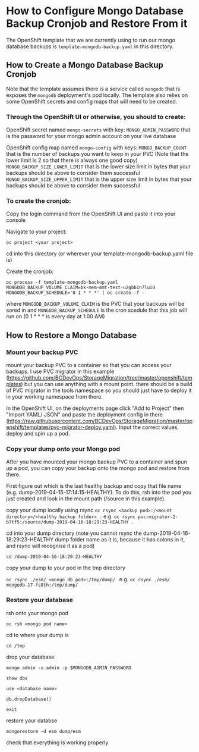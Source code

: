 # How to Configure Mongo Database Backup Cronjob and Restore From it

The OpenShift template that we are currently using to run our mongo database backups is ```template-mongodb-backup.yaml``` in this directory.

## How to Create a Mongo Database Backup Cronjob

Note that the template assumes there is a service called ```mongodb``` that is exposes the ```mongodb``` deployment's pod locally. The template also relies on some OpenShift secrets and config maps that will need to be created.

### Through the OpenShift UI or otherwise, you should to create:

OpenShift secret named ```mongo-secrets``` with key:
```MONGO_ADMIN_PASSWORD``` that is the password for your mongo admin account on your live database

OpenShift config map named ```mongo-config``` with keys:
```MONGO_BACKUP_COUNT``` that is the number of backups you want to keep in your PVC (Note that the lower limit is 2 so that there is always one good copy)
```MONGO_BACKUP_SIZE_LOWER_LIMIT``` that is the lower size limit in bytes that your backups should be above to consider them successful
```MONGO_BACKUP_SIZE_UPPER_LIMIT``` that is the upper size limit in bytes that your backups should be above to consider them successful

### To create the cronjob:

Copy the login command from the OpenShift UI and paste it into your console

Navigate to your project:

```oc project <your project>```

cd into this directory (or wherever your template-mongodb-backup.yaml file is)

Create the cronjob:

```oc process -f template-mongodb-backup.yaml MONGODB_BACKUP_VOLUME_CLAIM=bk-mem-mmt-test-u2gbb1n7lui0 MONGODB_BACKUP_SCHEDULE='0 1 * * *' | oc create -f -```

where ```MONGODB_BACKUP_VOLUME_CLAIM``` is the PVC that your backups will be sored in and ```MONGODB_BACKUP_SCHEDULE``` is the cron scedule that this job will run on (0 1 * * * is every day at 1:00 AM)

## How to Restore a Mongo Database

### Mount your backup PVC

mount your backup PVC to a container so that you can access your backups. I use PVC migrator in this example (https://github.com/BCDevOps/StorageMigration/tree/master/openshift/templates) but you can use anything with a mount point. there should be a build of PVC migrator in the tools namespace so you should just have to deploy it in your working namespace from there.

In the OpenShift UI, on the deployments page click "Add to Project" then "Import YAML/ JSON" and paste the deployment config in there (https://raw.githubusercontent.com/BCDevOps/StorageMigration/master/openshift/templates/pvc-migrator-deploy.yaml). Input the correct values, deploy and spin up a pod.

### Copy your dump onto your Mongo pod

After you have mounted your mongo backup PVC to a container and spun up a pod, you can copy your backup onto the mongo pod and restore from there.

First figure out which is the last healthy backup and copy that file name (e.g. dump-2019-04-15-17:14:15-HEALTHY). To do this, rsh into the pod you just created and look in the mount path (/source in this example).


copy your dump locally using rsync
```oc rsync <backup pod>:/<mount directory>/<healthy backup folder> .```
e.g.
```oc rsync pvc-migrator-2-b7tf5:/source/dump-2019-04-16-18:29:23-HEALTHY .```

cd into your dump directory (note you cannot rsync the dump-2019-04-16-18:29:23-HEALTHY dump folder name as it is, because it has colons in it, and rsync will recognise it as a pod)

```cd /dump-2019-04-16-18:29:23-HEALTHY```

copy your dump to your pod in the tmp directory

```oc rsync ./esm/ <mongo db pod>:/tmp/dump/ ```
e.g.
```oc rsync ./esm/ mongodb-17-fs8th:/tmp/dump/ ```

### Restore your database

rsh onto your mongo pod

```oc rsh <mongo pod name>```

cd to where your dump is

```cd /tmp```

drop your database

```mongo admin -u admin -p $MONGODB_ADMIN_PASSWORD```

```show dbs```

```use <database name>```

```db.dropDatabase()```

```exit```

restore your databse

```mongorestore -d esm dump/esm```

check that everything is working properly
